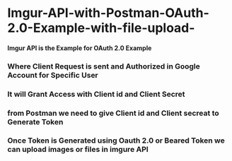 # Imgur-API-with-Postman-OAuth-2.0-Example-with-file-upload-

#### Imgur API is the Example for OAuth 2.0 Example

### Where Client Request is sent and Authorized in Google Account for Specific User

### It will Grant Access with Client id and Client Secret

### from Postman we need to give Client id and Client secreat to Generate Token

### Once Token is Generated using Oauth 2.0 or Beared Token we can upload images or files in imgure API
